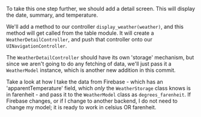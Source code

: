 To take this one step further, we should add a detail screen.  This will display
the date, summary, and temperature.

We'll add a method to our controller `display_weather(weather)`, and this method
will get called from the table module.  It will create a
`WeatherDetailController`, and push that controller onto our
`UINavigationController`.

The `WeatherDetailController` should have its own 'storage' mechanism, but since
we aren't going to do any fetching of data, we'll just pass it a `WeatherModel`
instance, which is another new addition in this commit.

Take a look at how I take the data from Firebase - which has an
'apparentTemperature' field, which *only* the `WeatherStorage` class knows is in
farenheit - and pass it to the `WeatherModel` class as `degrees_farenheit`.  If
Firebase changes, or if I change to another backend, I do not need to change my
model; it is ready to work in celsius OR farenheit.
